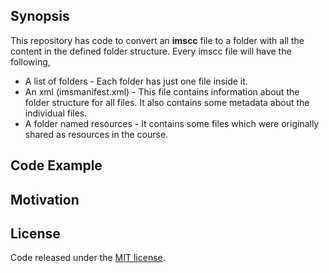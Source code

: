 ## Synopsis

This repository has code to convert an **imscc** file to a folder with all the content in the defined folder structure.
Every imscc file will have the following,
* A list of folders - Each folder has just one file inside it.
* An xml (imsmanifest.xml) - This file contains information about the folder structure for all files. It also contains some metadata about the individual files.
* A folder named resources - It contains some files which were originally shared as resources in the course.

## Code Example



## Motivation



## License

Code released under the [MIT license](https://github.com/diwakargrandhi/imscc-file-converter/blob/master/LICENSE).